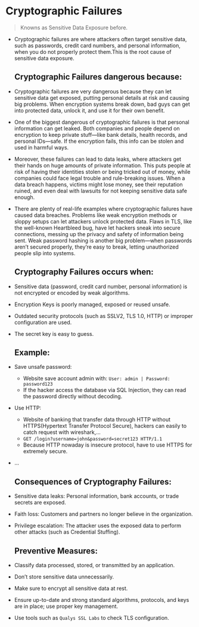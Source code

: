# Cryptographic Failures
> Knowns as Sensitive Data Exposure before.

- Cryptographic failures are where attackers often target sensitive data, such as passwords, credit card numbers, and personal information, when you do not properly protect them.This is the root cause of sensitive data exposure.

    ## Cryptographic Failures dangerous because:
- Cryptographic failures are very dangerous because they can let sensitive data get exposed, putting personal details at risk and causing big problems. When encryption systems break down, bad guys can get into protected data, unlock it, and use it for their own benefit.

- One of the biggest dangerous of cryptographic failures is that personal information can get leaked. Both companies and people depend on encryption to keep private stuff—like bank details, health records, and personal IDs—safe. If the encryption fails, this info can be stolen and used in harmful ways.

- Moreover, these failures can lead to data leaks, where attackers get their hands on huge amounts of private information. This puts people at risk of having their identities stolen or being tricked out of money, while companies could face legal trouble and rule-breaking issues. When a data breach happens, victims might lose money, see their reputation ruined, and even deal with lawsuits for not keeping sensitive data safe enough.

- There are plenty of real-life examples where cryptographic failures have caused data breaches. Problems like weak encryption methods or sloppy setups can let attackers unlock protected data. Flaws in TLS, like the well-known Heartbleed bug, have let hackers sneak into secure connections, messing up the privacy and safety of information being sent. Weak password hashing is another big problem—when passwords aren’t secured properly, they’re easy to break, letting unauthorized people slip into systems.

    ## Cryptography Failures occurs when:
- Sensitive data (password, credit card number, personal information) is not encrypted or encoded by weak algorithms.

- Encryption Keys is poorly managed, exposed or reused unsafe.

- Outdated security protocols (such as SSLV2, TLS 1.0, HTTP) or improper configuration are used.

- The secret key is easy to guess.

    ## Example:
- Save unsafe password:
    + Website save account admin with: ```User: admin | Password: password123``` 
    + If the hacker access the database via SQL Injection, they can read the password directly without decoding.

- Use HTTP:
    + Website of banking that transfer data through HTTP without HTTPS(Hypertext Transfer Protocol Secure), hackers can easily to catch request with wireshark,...
    + ```GET /login?username=john&password=secret123 HTTP/1.1```
    + Because HTTP nowaday is insecure protocol, have to use HTTPS for extremely secure.
- ...

    ## Consequences of Cryptography Failures: 
- Sensitive data leaks: Personal information, bank accounts, or trade secrets are exposed.

- Faith loss: Customers and partners no longer believe in the organization.

- Privilege escalation: The attacker uses the exposed data to perform other attacks (such as Credential Stuffing).

    ## Preventive Measures:
- Classify data processed, stored, or transmitted by an application.

- Don’t store sensitive data unnecessarily.

- Make sure to encrypt all sensitive data at rest.

- Ensure up-to-date and strong standard algorithms, protocols, and keys are in place; use proper key management.

- Use tools such as `Qualys SSL Labs` to check TLS configuration.